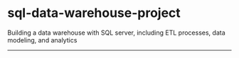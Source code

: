 # sql-data-warehouse-project
Building a data warehouse with SQL server, including ETL processes, data modeling, and analytics

---

